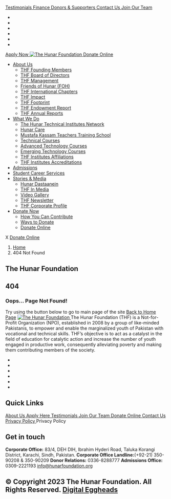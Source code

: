 [ Testimonials ](https://hunarfoundation.org/courses/</testimonials/>)
[ Finance ](https://hunarfoundation.org/courses/</finance/>)
[ Donors & Supporters ](https://hunarfoundation.org/courses/</donors-and-supporters/>)
[ Contact Us ](https://hunarfoundation.org/courses/</contact-us/>)
[ Join Our Team ](https://hunarfoundation.org/courses/</join-our-team/>)
  * [ ](https://hunarfoundation.org/courses/<https:/www.facebook.com/THFPakistan/>)
  * [ ](https://hunarfoundation.org/courses/<https:/www.instagram.com/thehunarfoundation/>)
  * [ ](https://hunarfoundation.org/courses/<https:/www.linkedin.com/company/the-hunar-foundation-thf-/>)
  * [ ](https://hunarfoundation.org/courses/<https:/twitter.com/THFHunar>)
  * [ ](https://hunarfoundation.org/courses/<https:/www.tiktok.com/@thehunarfoundation?_t=8edbSHDc97y&_r=1>)
  * [ ](https://hunarfoundation.org/courses/<https:/www.youtube.com/c/TheHunarFoundationTHF>)


[ Apply Now ](https://hunarfoundation.org/courses/<https:/docs.google.com/forms/d/e/1FAIpQLScI-WyhUZ2lZaoOHCtRIcRShkeC1ulelv_o0Ds8FmYqorPa7w/viewform?vc=0&c=0&w=1&flr=0>)
[ ![The Hunar Foundation](https://hunarfoundation.org/wp-content/uploads/2021/02/THF-Logo.png) ](https://hunarfoundation.org/courses/<https:/hunarfoundation.org/>)
[ Donate Online ](https://hunarfoundation.org/courses/<https:/billing.paypro.com.pk/donation/hunar-foundation/>)
  * [About Us](https://hunarfoundation.org/courses/<https:/hunarfoundation.org/about-us/>)
    * [THF Founding Members](https://hunarfoundation.org/courses/<https:/hunarfoundation.org/thf-founding-members/>)
    * [THF Board of Directors](https://hunarfoundation.org/courses/<https:/hunarfoundation.org/thf-board-of-directors/>)
    * [THF Management](https://hunarfoundation.org/courses/<https:/hunarfoundation.org/thf-management/>)
    * [Friends of Hunar (FOH)](https://hunarfoundation.org/courses/<https:/hunarfoundation.org/friends-of-hunar-foh/>)
    * [THF International Chapters](https://hunarfoundation.org/courses/<https:/hunarfoundation.org/thf-international-chapters/>)
    * [THF Impact](https://hunarfoundation.org/courses/<https:/hunarfoundation.org/thf-impact/>)
    * [THF Footprint](https://hunarfoundation.org/courses/<https:/hunarfoundation.org/thf-footprint/>)
    * [THF Endowment Report](https://hunarfoundation.org/courses/<https:/hunarfoundation.org/thf-endowment-report/>)
    * [THF Annual Reports](https://hunarfoundation.org/courses/<https:/hunarfoundation.org/thf-annual-reports/>)
  * [What We Do](https://hunarfoundation.org/courses/<#>)
    * [The Hunar Technical Institutes Network](https://hunarfoundation.org/courses/<https:/hunarfoundation.org/the-hunar-technical-institutes-network/>)
    * [Hunar Care](https://hunarfoundation.org/courses/<https:/hunarfoundation.org/hunar-care/>)
    * [Mustafa Kassam Teachers Training School](https://hunarfoundation.org/courses/<https:/hunarfoundation.org/mustafa-kassam-teachers-training-school/>)
    * [Technical Courses](https://hunarfoundation.org/courses/<https:/hunarfoundation.org/technical-courses/>)
    * [Advanced Technology Courses](https://hunarfoundation.org/courses/<https:/hunarfoundation.org/advanced-technology-courses/>)
    * [Emerging Technology Courses](https://hunarfoundation.org/courses/<https:/hunarfoundation.org/emerging-technology-courses/>)
    * [THF Institutes Affiliations](https://hunarfoundation.org/courses/<https:/hunarfoundation.org/thf-institutes-affiliations/>)
    * [THF Institutes Accreditations](https://hunarfoundation.org/courses/<https:/hunarfoundation.org/thf-institutes-accreditations/>)
  * [Admissions](https://hunarfoundation.org/courses/<https:/hunarfoundation.org/admissions/>)
  * [Student Career Services](https://hunarfoundation.org/courses/<https:/hunarfoundation.org/student-career-services/>)
  * [Stories & Media](https://hunarfoundation.org/courses/<#>)
    * [Hunar Dastaanein](https://hunarfoundation.org/courses/<https:/hunarfoundation.org/hunar-dastaanein/>)
    * [THF In Media](https://hunarfoundation.org/courses/<https:/hunarfoundation.org/thf-in-media/>)
    * [Video Gallery](https://hunarfoundation.org/courses/<https:/hunarfoundation.org/video-gallery/>)
    * [THF Newsletter](https://hunarfoundation.org/courses/<https:/hunarfoundation.org/wp-content/uploads/2024/01/THF-Newsletter.pdf>)
    * [THF Corporate Profile](https://hunarfoundation.org/courses/<https:/hunarfoundation.org/wp-content/uploads/2024/01/THF-Corporate-Profile.pdf>)
  * [Donate Now](https://hunarfoundation.org/courses/<#>)
    * [How You Can Contribute](https://hunarfoundation.org/courses/<https:/hunarfoundation.org/how-you-can-contribute/>)
    * [Ways to Donate](https://hunarfoundation.org/courses/<https:/hunarfoundation.org/ways-to-donate/>)
    * [Donate Online](https://hunarfoundation.org/courses/<https:/billing.paypro.com.pk/donation/hunar-foundation/>)


X
[ Donate Online ](https://hunarfoundation.org/courses/<https:/billing.paypro.com.pk/donation/hunar-foundation/>)
  1. [Home](https://hunarfoundation.org/courses/<https:/hunarfoundation.org>)
  2. 404 Not Found


##  The Hunar Foundation 
## **404**
### Oops... Page Not Found!
Try using the button below to go to main page of the site [Back to Home Page](https://hunarfoundation.org/courses/<https:/hunarfoundation.org/>)
[ ![The Hunar Foundation](https://hunarfoundation.org/wp-content/uploads/2021/02/Honar-Foundation-Linear-Footer-Logo.png) ](https://hunarfoundation.org/courses/<https:/hunarfoundation.org/>)
The Hunar Foundation (THF) is a Not-for-Profit Organization (NPO), established in 2008 by a group of like-minded Pakistanis, to empower and enable the marginalized youth of Pakistan with vocational and technical skills. THF’s objective is to act as a catalyst in the field of education for catalytic action and increase the number of youth engaged in productive work, consequently alleviating poverty and making them contributing members of the society.
  * [ ](https://hunarfoundation.org/courses/<https:/www.facebook.com/THFPakistan/>)
  * [ ](https://hunarfoundation.org/courses/<https:/www.instagram.com/thehunarfoundation/>)
  * [ ](https://hunarfoundation.org/courses/<https:/www.linkedin.com/company/the-hunar-foundation-thf-/>)
  * [ ](https://hunarfoundation.org/courses/<https:/twitter.com/THFHunar>)
  * [ ](https://hunarfoundation.org/courses/<https:/www.tiktok.com/@thehunarfoundation?_t=8edbSHDc97y&_r=1>)
  * [ ](https://hunarfoundation.org/courses/<https:/www.youtube.com/c/TheHunarFoundationTHF>)


## Quick Links
[ About Us ](https://hunarfoundation.org/courses/<https:/hunarfoundation.org/about-us/>)
[ Apply Here ](https://hunarfoundation.org/courses/<>)
[ Testimonials ](https://hunarfoundation.org/courses/</testimonials/>)
[ Join Our Team ](https://hunarfoundation.org/courses/</join-our-team/>)
[ Donate Online ](https://hunarfoundation.org/courses/<https:/billing.paypro.com.pk/donation/hunar-foundation/>)
[ Contact Us ](https://hunarfoundation.org/courses/</contact-us/>)
[ Privacy Policy ](https://hunarfoundation.org/courses/<https:/hunarfoundation.org/privacy-policy/>)
Privacy Policy 
## Get in touch
**Corporate Office:** 83/4, DEH DIH, Ibrahim Hyderi Road, Taluka Korangi District, Karachi, Sindh, Pakistan.
**Corporate Office Landline:**(+92-21) 350-90208 & 350-90209 **Donor Relations:** 0336-8288777 **Admissions Office:** 0309-2221193 
info@hunarfoundation.org
[ ](https://hunarfoundation.org/courses/<#>)
## © Copyright 2023 The Hunar Foundation. All Rights Reserved. [Digital Eggheads](https://hunarfoundation.org/courses/<http:/digitaleggheads.com>)
